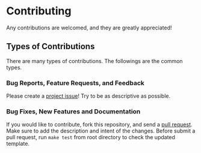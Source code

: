 # Contributing

Any contributions are welcomed, and they are greatly appreciated!

## Types of Contributions

There are many types of contributions. The followings are the common types.

### Bug Reports, Feature Requests, and Feedback

Please create a [project issue][1]! Try to be as descriptive as possible.

### Bug Fixes, New Features and Documentation

If you would like to contribute, fork this repository, and send a [pull request][2].
Make sure to add the description and intent of the changes. Before submit a pull request,
run `make test` from root directory to check the updated template.

[1]: https://github.com/docker-science/cookiecutter-docker-science/issues/new
[2]: https://github.com/docker-science/cookiecutter-docker-science/compare
